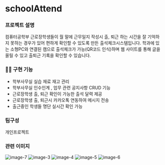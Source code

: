 # schoolAttend
### 프로젝트 설명

컴퓨터공학부 근로장학생들이 월 말에 근무일지 작성시 출, 퇴근 하는 시간을 잘 기억하지 못하는 경우가 있어 편하게 확인할 수 있도록 만든 출석체크시스템입니다. 학과에 있는 소형PC와 연결된 캠으로 출석체크가 가능(QR코드 인식)하며 웹 사이트를 통해 글을 올릴 수 있고 출퇴근 기록을 확인할 수 있습니다. 

### 👨‍💻 구현 기능

- 학부사무실 실습 재료 재고 관리
- 학부사무실 인수인계 , 업무 관련 공지사항 CRUD 기능
- 근로장학생 출, 퇴근 확인이 가능한 출석 달력 제공
- 근로장학생 출, 퇴근시 카카오톡 연동하여 메시지 전송
- 출근중인 학생들 명단 실시간 확인 가능

### 팀구성

개인프로젝트

### 관련 이미지
![image-7](https://github.com/Hchanghyeon/schoolAttend/assets/92444744/68904763-4be7-400d-a2fb-7144a91a30b5)
![image-3](https://github.com/Hchanghyeon/schoolAttend/assets/92444744/95611253-c6cb-4e97-a5b4-24671d13b06e)
![image-4](https://github.com/Hchanghyeon/schoolAttend/assets/92444744/a27e387b-dda7-4b3f-b364-bb51b6030469)
![image-5](https://github.com/Hchanghyeon/schoolAttend/assets/92444744/a28b0cbb-4c57-4a12-ae4e-84c039eb4eb5)
![image-6](https://github.com/Hchanghyeon/schoolAttend/assets/92444744/710948f8-745c-461c-bf5f-340426abe20a)

